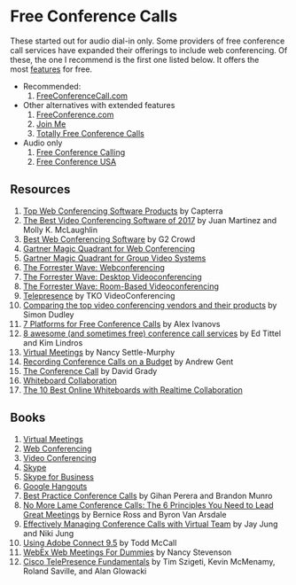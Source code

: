 # Free Conference Calls

These started out for audio dial-in only. Some providers of free conference call services have expanded their offerings to include web conferencing. Of these, the one I recommend is the first one listed below. It offers the most [features](https://www.freeconferencecall.com/features) for free. 

* Recommended: 
    1. [FreeConferenceCall.com](https://www.freeconferencecall.com/)
* Other alternatives with extended features
    1. [FreeConference.com](https://www.freeconference.com/)
    2. [Join Me](https://www.join.me/solutions/free-conference-call)
    3. [Totally Free Conference Calls](http://www.totallyfreeconferencecalls.com/)
* Audio only
    1. [Free Conference Calling](http://www.freeconferencecalling.com/)
    2. [Free Conference USA](http://freeconferenceusa.com/)

## Resources

1. [Top Web Conferencing Software Products](http://www.capterra.com/web-conferencing-software/) by Capterra
2. [The Best Video Conferencing Software of 2017](http://www.pcmag.com/article2/0,2817,2388678,00.asp) by Juan Martinez and Molly K. McLaughlin
3. [Best Web Conferencing Software](https://www.g2crowd.com/categories/web-conferencing) by G2 Crowd
4. [Gartner Magic Quadrant for Web Conferencing](https://zoom.us/gartner)
5. [Gartner Magic Quadrant for Group Video Systems](https://www.gartner.com/doc/reprints?ct=160715&id=1-3BQW8ZJ&st=sb)
6. [The Forrester Wave: Webconferencing](https://www.forrester.com/report/The+Forrester+Wave+Webconferencing+Q3+2013/-/E-RES102041)
7. [The Forrester Wave: Desktop Videoconferencing](https://www.forrester.com/report/The+Forrester+Wave+Desktop+Videoconferencing+Q3+2013/-/E-RES102061)
8. [The Forrester Wave: Room-Based Videoconferencing](https://www.forrester.com/report/The+Forrester+Wave+RoomBased+Videoconferencing+Q3+2012/-/E-RES61481)
9. [Telepresence](http://www.video-conferencing.com/definition/telepresence.html) by TKO VideoConferencing
10. [Comparing the top video conferencing vendors and their products](http://searchunifiedcommunications.techtarget.com/feature/Comparing-the-top-video-conferencing-vendors-and-their-products) by Simon Dudley
11. [7 Platforms for Free Conference Calls](http://www.huffingtonpost.com/alex-ivanovs/7-platforms-for-free-conf_b_6163396.html) by Alex Ivanovs
12. [8 awesome (and sometimes free) conference call services](http://www.cio.com/article/3069603/collaboration/8-awesome-and-sometimes-free-conference-call-services.html) by Ed Tittel and Kim Lindros
13. [Virtual Meetings](https://www.guidedinsights.com/articles-guides/#Virtual%20Meetings) by Nancy Settle-Murphy
14. [Recording Conference Calls on a Budget](http://www.radiopoets.com/library/PhoneCallRecording.pdf) by Andrew Gent
15. [The Conference Call](https://youtu.be/zbJAJEtNUX0) by David Grady
16. [Whiteboard Collaboration](https://www.quora.com/How-can-I-collaborate-on-a-physical-whiteboard-with-remote-teammates)
17. [The 10 Best Online Whiteboards with Realtime Collaboration](https://getvoip.com/blog/2016/09/14/online-whiteboard-collaboration/)

## Books

1. [Virtual Meetings](https://www.amazon.com/s/ref=nb_sb_noss_2?url=search-alias%3Dstripbooks&field-keywords=virtual+meetings&rh=n%3A283155%2Ck%3Avirtual+meetings)
2. [Web Conferencing](https://www.amazon.com/s/ref=nb_sb_noss_2?url=search-alias%3Dstripbooks&field-keywords=web+conferencing)
3. [Video Conferencing](https://www.amazon.com/s/ref=nb_sb_noss_1?url=search-alias%3Dstripbooks&field-keywords=video+conferencing&rh=n%3A283155%2Ck%3Avideo+conferencing)
4. [Skype](https://www.amazon.com/s/ref=nb_sb_ss_rsis_1_0?url=search-alias%3Dstripbooks&field-keywords=skype)
5. [Skype for Business](https://www.amazon.com/s/ref=nb_sb_noss_2?url=search-alias%3Dstripbooks&field-keywords=skype+for+business&rh=n%3A283155%2Ck%3Askype+for+business)
6. [Google Hangouts](https://www.amazon.com/s/ref=nb_sb_noss_2?url=search-alias%3Dstripbooks&field-keywords=google+hangouts&rh=n%3A283155%2Ck%3Agoogle+hangouts)
7. [Best Practice Conference Calls](https://www.amazon.com/Practice-Conference-Calls-Gihan-Perera-ebook/dp/B007WPKOSE/) by Gihan Perera and Brandon Munro
8. [No More Lame Conference Calls: The 6 Principles You Need to Lead Great Meetings](https://www.amazon.com/More-Lame-Conference-Calls-Principles-ebook/dp/B005EGICSW/) by Bernice Ross and Byron Van Arsdale
9. [Effectively Managing Conference Calls with Virtual Team](https://www.amazon.com/Effectively-Managing-Conference-Calls-Virtual-ebook/dp/B01DT4IYN8/) by Jay Jung and Niki Jung
10. [Using Adobe Connect 9.5](https://www.amazon.com/Using-Adobe-Connect-Todd-McCall/dp/1537531557/) by Todd McCall
11. [WebEx Web Meetings For Dummies](https://www.amazon.com/WebEx-Meetings-Dummies-Nancy-Stevenson/dp/076457941X/) by Nancy Stevenson
12. [Cisco TelePresence Fundamentals](https://www.amazon.com/Cisco-TelePresence-Fundamentals-Tim-Szigeti/dp/1587055937/) by Tim Szigeti, Kevin McMenamy, Roland Saville, and Alan Glowacki

